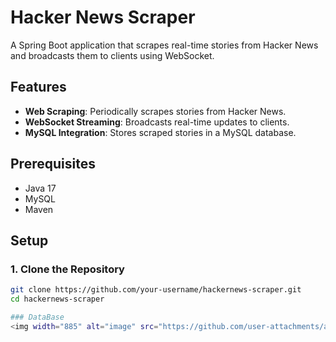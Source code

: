 # Hacker News Scraper

A Spring Boot application that scrapes real-time stories from Hacker News and broadcasts them to clients using WebSocket.

## Features
- **Web Scraping**: Periodically scrapes stories from Hacker News.
- **WebSocket Streaming**: Broadcasts real-time updates to clients.
- **MySQL Integration**: Stores scraped stories in a MySQL database.

## Prerequisites
- Java 17
- MySQL
- Maven

## Setup

### 1. Clone the Repository
```bash
git clone https://github.com/your-username/hackernews-scraper.git
cd hackernews-scraper

### DataBase
<img width="885" alt="image" src="https://github.com/user-attachments/assets/e310583c-7820-49cc-bc47-b50ba47de881" />



